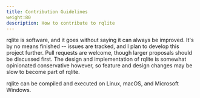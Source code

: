 ```yaml
---
title: Contribution Guidelines
weight:80
description: How to contribute to rqlite
---
```


rqlite is software, and it goes without saying it can always be improved. It's by no means finished -- issues are tracked, and I plan to develop this project further. Pull requests are welcome, though larger proposals should be discussed first. The design and implementation of rqlite is somewhat opinionated conservative however, so feature and design changes may be slow to become part of rqlite.

rqlite can be compiled and executed on Linux, macOS, and Microsoft Windows.
